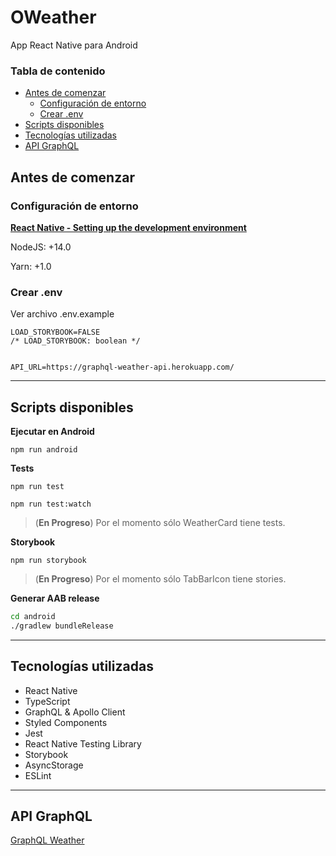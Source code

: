 # OWeather

App React Native para Android

### Tabla de contenido
- [Antes de comenzar](#antes-de-comenzar)
  - [Configuración de entorno](#configuración-de-entorno)
  - [Crear .env](#crear-env)
- [Scripts disponibles](#scripts-disponibles)
- [Tecnologías utilizadas](#tecnologías-utilizadas)
- [API GraphQL](#api-graphql)

## Antes de comenzar

### Configuración de entorno

[**React Native - Setting up the development environment**](https://reactnative.dev/docs/environment-setup)

NodeJS: +14.0

Yarn: +1.0

### Crear .env
Ver archivo .env.example

```
LOAD_STORYBOOK=FALSE
/* LOAD_STORYBOOK: boolean */


API_URL=https://graphql-weather-api.herokuapp.com/
```
***

## Scripts disponibles

**Ejecutar en Android**

`npm run android`

**Tests**

`npm run test`

`npm run test:watch`

> (**En Progreso**) Por el momento sólo WeatherCard tiene tests.


**Storybook**

`npm run storybook`

> (**En Progreso**) Por el momento sólo TabBarIcon tiene stories.

**Generar AAB release**

```bash
cd android
./gradlew bundleRelease
```

***

## Tecnologías utilizadas
* React Native
* TypeScript
* GraphQL & Apollo Client
* Styled Components
* Jest
* React Native Testing Library
* Storybook
* AsyncStorage
* ESLint
***

## API GraphQL
[GraphQL Weather](https://graphql-weather-api.herokuapp.com/)
